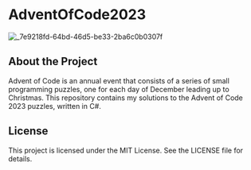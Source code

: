 # AdventOfCode2023
![_7e9218fd-64bd-46d5-be33-2ba6c0b0307f](https://github.com/nicolabc/AdventOfCode2023/assets/31611304/309f09b3-f65c-4f35-8639-639198eb1fbc)

## About the Project
Advent of Code is an annual event that consists of a series of small programming puzzles, one for each day of December leading up to Christmas.
This repository contains my solutions to the Advent of Code 2023 puzzles, written in C#.

## License
This project is licensed under the MIT License. See the LICENSE file for details.
